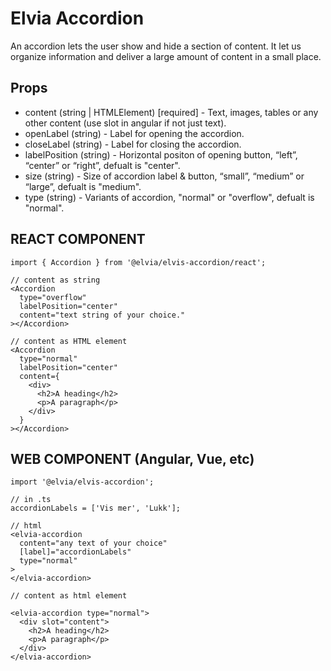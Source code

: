 # Elvia Accordion

An accordion lets the user show and hide a section of content. It let us organize information and deliver a
large amount of content in a small place.

## Props

- content (string | HTMLElement) [required] - Text, images, tables or any other content (use slot in angular
  if not just text).
- openLabel (string) - Label for opening the accordion.
- closeLabel (string) - Label for closing the accordion.
- labelPosition (string) - Horizontal positon of opening button, “left”, “center” or “right”, defualt is
  "center".
- size (string) - Size of accordion label & button, “small”, “medium” or “large”, defualt is "medium".
- type (string) - Variants of accordion, "normal" or "overflow", defualt is "normal".

## REACT COMPONENT

```
import { Accordion } from '@elvia/elvis-accordion/react';
```

```
// content as string
<Accordion
  type="overflow"
  labelPosition="center"
  content="text string of your choice."
></Accordion>

// content as HTML element
<Accordion
  type="normal"
  labelPosition="center"
  content={
    <div>
      <h2>A heading</h2>
      <p>A paragraph</p>
    </div>
  }
></Accordion>

```

## WEB COMPONENT (Angular, Vue, etc)

```
import '@elvia/elvis-accordion';
```

```
// in .ts
accordionLabels = ['Vis mer', 'Lukk'];

// html
<elvia-accordion
  content="any text of your choice"
  [label]="accordionLabels"
  type="normal"
>
</elvia-accordion>

// content as html element

<elvia-accordion type="normal">
  <div slot="content">
    <h2>A heading</h2>
    <p>A paragraph</p>
  </div>
</elvia-accordion>
```

